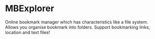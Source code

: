 # MBExplorer
Online bookmark manager which has characteristics like a file system. Allows you organise bookmark into folders. Support bookmarking links, location and text files!

